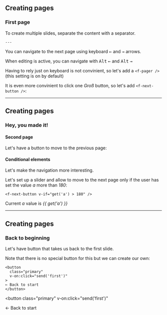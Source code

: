 ## Creating pages

### First page

To create multiple slides, separate the content with a separator.

`---`


You can navigate to the next page using keyboard <kbd>←</kbd> and <kbd>→</kbd> arrows. 

When editing is active, you can navigate with <kbd>Alt</kbd> <kbd>←</kbd> and <kbd>Alt</kbd> <kbd>→</kbd>

Having to rely just on keyboard is not convinient, so let's add a `<f-pager />` (this setting is on by default)

<f-pager />

It is even more convinient to click one *Groß* button, so let's add `<f-next-button />`:

<f-next-button />

---

## Creating pages

### Hey, you made it!

#### Second page

Let's have a button to move to the previous page:

<f-prev-button />

<p />

#### Conditional elements

Let's make the navigation more interesting.

Let's set up a slider and allow to move to the next page only if the user has set the value <var>a</var> more than <var>180</var>:

    <f-next-button v-if="get('a') > 180" />

Current <var>a</var> value is <var>{{ get('a') }} </var>

<f-slider set="a" />

<f-next-button v-if="get('a') > 180" />

---

## Creating pages

### Back to beginning

Let's have button that takes us back to the first slide.

Note that there is no special button for this but we can create our own:

    <button 
      class="primary"
      v-on:click="send('first')"
    >
    ← Back to start
    </button>

<button 
  class="primary"
  v-on:click="send('first')"
>
← Back to start
</button>